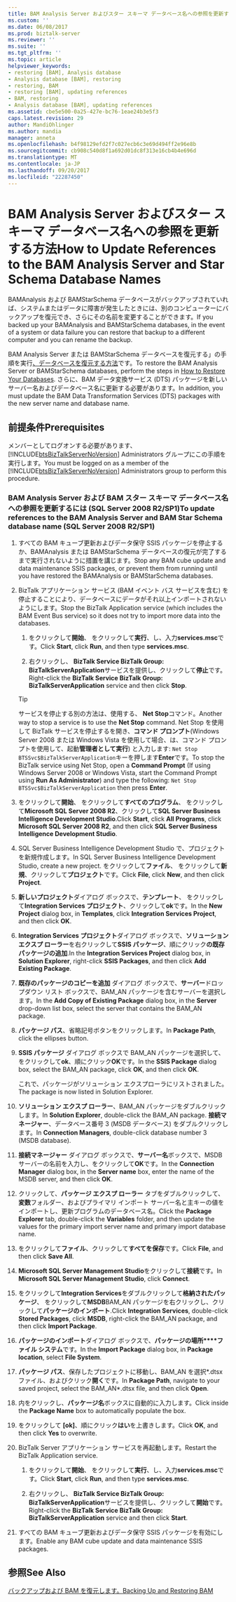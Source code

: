 ```yaml
---
title: BAM Analysis Server およびスター スキーマ データベース名への参照を更新する方法 |Microsoft ドキュメント
ms.custom: ''
ms.date: 06/08/2017
ms.prod: biztalk-server
ms.reviewer: ''
ms.suite: ''
ms.tgt_pltfrm: ''
ms.topic: article
helpviewer_keywords:
- restoring [BAM], Analysis database
- Analysis database [BAM], restoring
- restoring, BAM
- restoring [BAM], updating references
- BAM, restoring
- Analysis database [BAM], updating references
ms.assetid: cbe5e500-0a25-427e-bc76-1eae24b3e5f3
caps.latest.revision: 29
author: MandiOhlinger
ms.author: mandia
manager: anneta
ms.openlocfilehash: b4f98129efd2f7c027ecb6c3e69d494ff2e96e8b
ms.sourcegitcommit: cb908c540d8f1a692d01dc8f313e16cb4b4e696d
ms.translationtype: MT
ms.contentlocale: ja-JP
ms.lasthandoff: 09/20/2017
ms.locfileid: "22287450"
---
```

# <a name="how-to-update-references-to-the-bam-analysis-server-and-star-schema-database-names"></a><span data-ttu-id="83b80-102">BAM Analysis Server およびスター スキーマ データベース名への参照を更新する方法</span><span class="sxs-lookup"><span data-stu-id="83b80-102">How to Update References to the BAM Analysis Server and Star Schema Database Names</span></span>
<span data-ttu-id="83b80-103">BAMAnalysis および BAMStarSchema データベースがバックアップされていれば、システムまたはデータに障害が発生したときには、別のコンピューターにバックアップを復元でき、さらにその名前を変更することができます。</span><span class="sxs-lookup"><span data-stu-id="83b80-103">If you backed up your BAMAnalysis and BAMStarSchema databases, in the event of a system or data failure you can restore that backup to a different computer and you can rename the backup.</span></span>  
  
 <span data-ttu-id="83b80-104">BAM Analysis Server または BAMStarSchema データベースを復元する」の手順を実行[、データベースを復元する方法](../core/how-to-restore-your-databases.md)です。</span><span class="sxs-lookup"><span data-stu-id="83b80-104">To restore the BAM Analysis Server or BAMStarSchema databases, perform the steps in [How to Restore Your Databases](../core/how-to-restore-your-databases.md).</span></span> <span data-ttu-id="83b80-105">さらに、BAM データ変換サービス (DTS) パッケージを新しいサーバー名およびデータベース名に更新する必要があります。</span><span class="sxs-lookup"><span data-stu-id="83b80-105">In addition, you must update the BAM Data Transformation Services (DTS) packages with the new server name and database name.</span></span>  
  
## <a name="prerequisites"></a><span data-ttu-id="83b80-106">前提条件</span><span class="sxs-lookup"><span data-stu-id="83b80-106">Prerequisites</span></span>  
 <span data-ttu-id="83b80-107">メンバーとしてログオンする必要があります、 [!INCLUDE[btsBizTalkServerNoVersion](../includes/btsbiztalkservernoversion-md.md)] Administrators グループにこの手順を実行します。</span><span class="sxs-lookup"><span data-stu-id="83b80-107">You must be logged on as a member of the [!INCLUDE[btsBizTalkServerNoVersion](../includes/btsbiztalkservernoversion-md.md)] Administrators group to perform this procedure.</span></span>  
  
### <a name="to-update-references-to-the-bam-analysis-server-and-bam-star-schema-database-name-sql-server-2008-r2sp1"></a><span data-ttu-id="83b80-108">BAM Analysis Server および BAM スター スキーマ データベース名への参照を更新するには (SQL Server 2008 R2/SP1)</span><span class="sxs-lookup"><span data-stu-id="83b80-108">To update references to the BAM Analysis Server and BAM Star Schema database name (SQL Server 2008 R2/SP1)</span></span>  
  
1.  <span data-ttu-id="83b80-109">すべての BAM キューブ更新およびデータ保守 SSIS パッケージを停止するか、BAMAnalysis または BAMStarSchema データベースの復元が完了するまで実行されないように措置を講じます。</span><span class="sxs-lookup"><span data-stu-id="83b80-109">Stop any BAM cube update and data maintenance SSIS packages, or prevent them from running until you have restored the BAMAnalysis or BAMStarSchema databases.</span></span>  
  
2.  <span data-ttu-id="83b80-110">BizTalk アプリケーション サービス (BAM イベント バス サービスを含む) を停止することにより、データベースにデータがそれ以上インポートされないようにします。</span><span class="sxs-lookup"><span data-stu-id="83b80-110">Stop the BizTalk Application service (which includes the BAM Event Bus service) so it does not try to import more data into the databases.</span></span>  
  
    1.  <span data-ttu-id="83b80-111">をクリックして**開始**、 をクリックして**実行**、し、入力**services.msc**です。</span><span class="sxs-lookup"><span data-stu-id="83b80-111">Click **Start**, click **Run**, and then type **services.msc**.</span></span>  
  
    2.  <span data-ttu-id="83b80-112">右クリックし、 **BizTalk Service BizTalk Group: BizTalkServerApplication**サービスを提供し、クリックして**停止**です。</span><span class="sxs-lookup"><span data-stu-id="83b80-112">Right-click the **BizTalk Service BizTalk Group: BizTalkServerApplication** service and then click **Stop**.</span></span>  
  
    > [!TIP]
    >  <span data-ttu-id="83b80-113">サービスを停止する別の方法は、使用する、 **Net Stop**コマンド。</span><span class="sxs-lookup"><span data-stu-id="83b80-113">Another way to stop a service is to use the **Net Stop** command.</span></span> <span data-ttu-id="83b80-114">Net Stop を使用して BizTalk サービスを停止するを開き、**コマンド プロンプト**(Windows Server 2008 または Windows Vista を使用して場合、は、コマンド プロンプトを使用して、起動**管理者として実行**) と入力します: `Net Stop BTSSvc$BizTalkServerApplication`キーを押します**Enter**です。</span><span class="sxs-lookup"><span data-stu-id="83b80-114">To stop the BizTalk service using Net Stop, open a **Command Prompt** (If using Windows Server 2008 or Windows Vista, start the Command Prompt using **Run As Administrator**) and type the following: `Net Stop BTSSvc$BizTalkServerApplication` then press **Enter**.</span></span>  
  
3.  <span data-ttu-id="83b80-115">をクリックして**開始**、 をクリックして**すべてのプログラム**、 をクリックして**Microsoft SQL Server 2008 R2**、クリックして**SQL Server Business Intelligence Development Studio**.</span><span class="sxs-lookup"><span data-stu-id="83b80-115">Click **Start**, click **All Programs**, click **Microsoft SQL Server 2008 R2**, and then click **SQL Server Business Intelligence Development Studio**.</span></span>  
  
4.  <span data-ttu-id="83b80-116">SQL Server Business Intelligence Development Studio で、プロジェクトを新規作成します。</span><span class="sxs-lookup"><span data-stu-id="83b80-116">In SQL Server Business Intelligence Development Studio, create a new project.</span></span> <span data-ttu-id="83b80-117">をクリックして**ファイル**、 をクリックして**新規**、クリックして**プロジェクト**です。</span><span class="sxs-lookup"><span data-stu-id="83b80-117">Click **File**, click **New**, and then click **Project**.</span></span>  
  
5.  <span data-ttu-id="83b80-118">**新しいプロジェクト**ダイアログ ボックスで、**テンプレート**、 をクリックして**Integration Services プロジェクト**、クリックして**ok**です。</span><span class="sxs-lookup"><span data-stu-id="83b80-118">In the **New Project** dialog box, in **Templates**, click **Integration Services Project**, and then click **OK**.</span></span>  
  
6.  <span data-ttu-id="83b80-119">**Integration Services プロジェクト**ダイアログ ボックスで、**ソリューション エクスプ ローラー**を右クリックして**SSIS パッケージ**、順にクリック**の既存パッケージの追加**.</span><span class="sxs-lookup"><span data-stu-id="83b80-119">In the **Integration Services Project** dialog box, in **Solution Explorer**, right-click **SSIS Packages**, and then click **Add Existing Package**.</span></span>  
  
7.  <span data-ttu-id="83b80-120">**既存のパッケージのコピーを追加** ダイアログ ボックスで、**サーバー**ドロップダウン リスト ボックスで、BAM_AN パッケージを含むサーバーを選択します。</span><span class="sxs-lookup"><span data-stu-id="83b80-120">In the **Add Copy of Existing Package** dialog box, in the **Server** drop-down list box, select the server that contains the BAM_AN package.</span></span>  
  
8.  <span data-ttu-id="83b80-121">**パッケージ パス**、省略記号ボタンをクリックします。</span><span class="sxs-lookup"><span data-stu-id="83b80-121">In **Package Path**, click the ellipses button.</span></span>  
  
9. <span data-ttu-id="83b80-122">**SSIS パッケージ** ダイアログ ボックスで BAM_AN パッケージを選択して、をクリックして**ok**、順にクリック**OK**です。</span><span class="sxs-lookup"><span data-stu-id="83b80-122">In the **SSIS Package** dialog box, select the BAM_AN package, click **OK**, and then click **OK**.</span></span>  
  
     <span data-ttu-id="83b80-123">これで、パッケージがソリューション エクスプローラにリストされました。</span><span class="sxs-lookup"><span data-stu-id="83b80-123">The package is now listed in Solution Explorer.</span></span>  
  
10. <span data-ttu-id="83b80-124">**ソリューション エクスプ ローラー**、BAM_AN パッケージをダブルクリックします。</span><span class="sxs-lookup"><span data-stu-id="83b80-124">In **Solution Explorer**, double-click the BAM_AN package.</span></span> <span data-ttu-id="83b80-125">**接続マネージャー**、データベース番号 3 (MSDB データベース) をダブルクリックします。</span><span class="sxs-lookup"><span data-stu-id="83b80-125">In **Connection Managers**, double-click database number 3 (MSDB database).</span></span>  
  
11. <span data-ttu-id="83b80-126">**接続マネージャー**  ダイアログ ボックスで、**サーバー名**ボックスで、MSDB サーバーの名前を入力し、をクリックして**OK**です。</span><span class="sxs-lookup"><span data-stu-id="83b80-126">In the **Connection Manager** dialog box, in the **Server name** box, enter the name of the MSDB server, and then click **OK**.</span></span>  
  
12. <span data-ttu-id="83b80-127">クリックして、**パッケージ エクスプ ローラー**  タブをダブルクリックして、**変数**フォルダー、およびプライマリ インポート サーバー名と主キーの値をインポートし、更新プログラムのデータベース名。</span><span class="sxs-lookup"><span data-stu-id="83b80-127">Click the **Package Explorer** tab, double-click the **Variables** folder, and then update the values for the primary import server name and primary import database name.</span></span>  
  
13. <span data-ttu-id="83b80-128">をクリックして**ファイル**、クリックして**すべてを保存**です。</span><span class="sxs-lookup"><span data-stu-id="83b80-128">Click **File**, and then click **Save All**.</span></span>  
  
14. <span data-ttu-id="83b80-129">**Microsoft SQL Server Management Studio**をクリックして**接続**です。</span><span class="sxs-lookup"><span data-stu-id="83b80-129">In **Microsoft SQL Server Management Studio**, click **Connect**.</span></span>  
  
15. <span data-ttu-id="83b80-130">をクリックして**Integration Services**をダブルクリックして**格納されたパッケージ**、 をクリックして**MSDB**BAM_AN パッケージを右クリックし、クリックして**パッケージのインポート**.</span><span class="sxs-lookup"><span data-stu-id="83b80-130">Click **Integration Services**, double-click **Stored Packages**, click **MSDB**, right-click the BAM_AN package, and then click **Import Package**.</span></span>  
  
16. <span data-ttu-id="83b80-131">**パッケージのインポート**ダイアログ ボックスで、**パッケージの場所****ファイル システム**です。</span><span class="sxs-lookup"><span data-stu-id="83b80-131">In the **Import Package** dialog box, in **Package location**, select **File System**.</span></span>  
  
17. <span data-ttu-id="83b80-132">**パッケージ パス**、保存したプロジェクトに移動し、BAM_AN を選択\*.dtsx ファイル、およびクリック**開く**です。</span><span class="sxs-lookup"><span data-stu-id="83b80-132">In **Package Path**, navigate to your saved project, select the BAM_AN\*.dtsx file, and then click **Open**.</span></span>  
  
18. <span data-ttu-id="83b80-133">内をクリックし、**パッケージ名**ボックスに自動的に入力します。</span><span class="sxs-lookup"><span data-stu-id="83b80-133">Click inside the **Package Name** box to automatically populate the box.</span></span>  
  
19. <span data-ttu-id="83b80-134">をクリックして **[ok]**、順にクリック**はい**を上書きします。</span><span class="sxs-lookup"><span data-stu-id="83b80-134">Click **OK**, and then click **Yes** to overwrite.</span></span>  
  
20. <span data-ttu-id="83b80-135">BizTalk Server アプリケーション サービスを再起動します。</span><span class="sxs-lookup"><span data-stu-id="83b80-135">Restart the BizTalk Application service.</span></span>  
  
    1.  <span data-ttu-id="83b80-136">をクリックして**開始**、 をクリックして**実行**、し、入力**services.msc**です。</span><span class="sxs-lookup"><span data-stu-id="83b80-136">Click **Start**, click **Run**, and then type **services.msc**.</span></span>  
  
    2.  <span data-ttu-id="83b80-137">右クリックし、 **BizTalk Service BizTalk Group: BizTalkServerApplication**サービスを提供し、クリックして**開始**です。</span><span class="sxs-lookup"><span data-stu-id="83b80-137">Right-click the **BizTalk Service BizTalk Group: BizTalkServerApplication** service and then click **Start**.</span></span>  
  
21. <span data-ttu-id="83b80-138">すべての BAM キューブ更新およびデータ保守 SSIS パッケージを有効にします。</span><span class="sxs-lookup"><span data-stu-id="83b80-138">Enable any BAM cube update and data maintenance SSIS packages.</span></span>  
  
## <a name="see-also"></a><span data-ttu-id="83b80-139">参照</span><span class="sxs-lookup"><span data-stu-id="83b80-139">See Also</span></span>  
 [<span data-ttu-id="83b80-140">バックアップおよび BAM を復元します。</span><span class="sxs-lookup"><span data-stu-id="83b80-140">Backing Up and Restoring BAM</span></span>](../core/backing-up-and-restoring-bam.md)